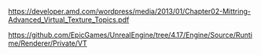 https://developer.amd.com/wordpress/media/2013/01/Chapter02-Mittring-Advanced_Virtual_Texture_Topics.pdf

https://github.com/EpicGames/UnrealEngine/tree/4.17/Engine/Source/Runtime/Renderer/Private/VT